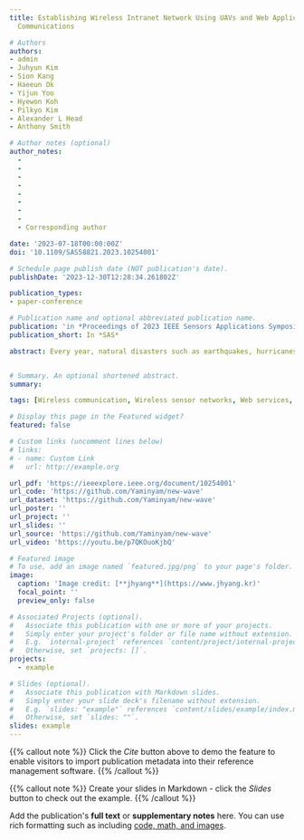 ```yaml
---
title: Establishing Wireless Intranet Network Using UAVs and Web Application for Emergency
  Communications

# Authors
authors:
- admin
- Juhyun Kim
- Sion Kang
- Haeeun Ok
- Yijun Yoo
- Hyewon Koh
- Pilkyo Kim
- Alexander L Head
- Anthony Smith

# Author notes (optional)
author_notes:
  -
  -
  -
  -
  -
  -
  -
  -
  - Corresponding author

date: '2023-07-18T00:00:00Z'
doi: '10.1109/SAS58821.2023.10254001'

# Schedule page publish date (NOT publication's date).
publishDate: '2023-12-30T12:28:34.261802Z'

publication_types:
- paper-conference

# Publication name and optional abbreviated publication name.
publication: 'in *Proceedings of 2023 IEEE Sensors Applications Symposium (SAS)*'
publication_short: In *SAS*

abstract: Every year, natural disasters such as earthquakes, hurricanes, volcanic eruptions, and tsunamis occur around the world. Natural disasters not only cause economic damage and casualties, but also destroy entire infrastructures. When communication infrastructure is damaged, information exchange between rescuers and victims or among rescuers themselves is not smooth, which inevitably reduces the effectiveness of relief activities. The purpose of this study is to establish a communication network using unmanned aerial vehicles (UAVs) known as drones, and to provide smooth communication services to areas where communication facilities have been destroyed through web application development. A low-altitude aerial base station (ABS) is built using a drone and provides a wireless intranet communication network. The intranet-only web application is developed to provide a service that allows people to send and receive messages and location information. In future research, separating the communication network between rescuers and non-rescuers and using multiple ABSs to build the network could serve more people in a wider disaster area.


# Summary. An optional shortened abstract.
summary: 

tags: [Wireless communication, Wireless sensor networks, Web services, Tsunami, Communication networks, Synthetic aperture sonar, Wireless fidelity]

# Display this page in the Featured widget?
featured: false

# Custom links (uncomment lines below)
# links:
# - name: Custom Link
#   url: http://example.org

url_pdf: 'https://ieeexplore.ieee.org/document/10254001'
url_code: 'https://github.com/Yaminyam/new-wave'
url_dataset: 'https://github.com/Yaminyam/new-wave'
url_poster: ''
url_project: ''
url_slides: ''
url_source: 'https://github.com/Yaminyam/new-wave'
url_video: 'https://youtu.be/p7QKOuoKjbQ'

# Featured image
# To use, add an image named `featured.jpg/png` to your page's folder.
image:
  caption: 'Image credit: [**jhyang**](https://www.jhyang.kr)'
  focal_point: ''
  preview_only: false

# Associated Projects (optional).
#   Associate this publication with one or more of your projects.
#   Simply enter your project's folder or file name without extension.
#   E.g. `internal-project` references `content/project/internal-project/index.md`.
#   Otherwise, set `projects: []`.
projects:
  - example

# Slides (optional).
#   Associate this publication with Markdown slides.
#   Simply enter your slide deck's filename without extension.
#   E.g. `slides: "example"` references `content/slides/example/index.md`.
#   Otherwise, set `slides: ""`.
slides: example
---
```


{{% callout note %}}
Click the _Cite_ button above to demo the feature to enable visitors to import publication metadata into their reference management software.
{{% /callout %}}

{{% callout note %}}
Create your slides in Markdown - click the _Slides_ button to check out the example.
{{% /callout %}}

Add the publication's **full text** or **supplementary notes** here. You can use rich formatting such as including [code, math, and images](https://docs.hugoblox.com/content/writing-markdown-latex/).
